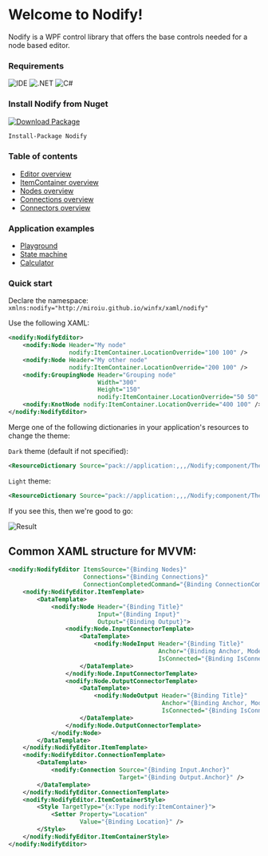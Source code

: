 # Welcome to Nodify!

Nodify is a WPF control library that offers the base controls needed for a node based editor.

### Requirements
![IDE](https://img.shields.io/static/v1?label=%20&message=VS%202019&color=informational&style=for-the-badge&logo=visual-studio)
![.NET](https://img.shields.io/static/v1?label=%20&message=Core%203.1&color=5C2D91&style=for-the-badge&logo=.net)
![C#](https://img.shields.io/static/v1?label=%20&message=8.0&color=239120&style=for-the-badge&logo=c-sharp)

### Install Nodify from Nuget
[![Download Package](https://img.shields.io/nuget/v/Nodify?label=Download&logo=nuget&style=for-the-badge)](https://www.nuget.org/packages/Nodify/)

```xml
Install-Package Nodify
```

### Table of contents
- [Editor overview](Editor-Overview)
- [ItemContainer overview](ItemContainer-Overview)
- [Nodes overview](Nodes-Overview)
- [Connections overview](Connections-Overview)
- [Connectors overview](Connectors-Overview)

### Application examples
- [Playground](https://github.com/miroiu/nodify/tree/master/Examples/Nodify.Playground)
- [State machine](https://github.com/miroiu/nodify/tree/master/Examples/Nodify.StateMachine)
- [Calculator](https://github.com/miroiu/nodify/tree/master/Examples/Nodify.Calculator)

### Quick start
Declare the namespace: ```xmlns:nodify="http://miroiu.github.io/winfx/xaml/nodify"```

Use the following XAML:
```xml
<nodify:NodifyEditor>
    <nodify:Node Header="My node"
                 nodify:ItemContainer.LocationOverride="100 100" />
    <nodify:Node Header="My other node"
                 nodify:ItemContainer.LocationOverride="200 100" />
    <nodify:GroupingNode Header="Grouping node"
                         Width="300"
                         Height="150"
                         nodify:ItemContainer.LocationOverride="50 50" />
    <nodify:KnotNode nodify:ItemContainer.LocationOverride="400 100" />
</nodify:NodifyEditor>
```

Merge one of the following dictionaries in your application's resources to change the theme:

```Dark``` theme (default if not specified):
```xml
<ResourceDictionary Source="pack://application:,,,/Nodify;component/Themes/Dark.xaml" />
```
```Light``` theme:
```xml
<ResourceDictionary Source="pack://application:,,,/Nodify;component/Themes/Light.xaml" />
```

If you see this, then we're good to go:

![Result](https://i.imgur.com/SAbOxhY.png)

## Common XAML structure for MVVM:
```xml
<nodify:NodifyEditor ItemsSource="{Binding Nodes}"
                     Connections="{Binding Connections}"
                     ConnectionCompletedCommand="{Binding ConnectionCompletedCommand}">
    <nodify:NodifyEditor.ItemTemplate>
        <DataTemplate>
            <nodify:Node Header="{Binding Title}"
                         Input="{Binding Input}"
                         Output="{Binding Output}">
                <nodify:Node.InputConnectorTemplate>
                    <DataTemplate>
                        <nodify:NodeInput Header="{Binding Title}"
                                          Anchor="{Binding Anchor, Mode=OneWayToSource}"
                                          IsConnected="{Binding IsConnected}" />
                    </DataTemplate>
                </nodify:Node.InputConnectorTemplate>
                <nodify:Node.OutputConnectorTemplate>
                    <DataTemplate>
                        <nodify:NodeOutput Header="{Binding Title}"
                                           Anchor="{Binding Anchor, Mode=OneWayToSource}"
                                           IsConnected="{Binding IsConnected}" />
                    </DataTemplate>
                </nodify:Node.OutputConnectorTemplate>
            </nodify:Node>
        </DataTemplate>
    </nodify:NodifyEditor.ItemTemplate>
    <nodify:NodifyEditor.ConnectionTemplate>
        <DataTemplate>
            <nodify:Connection Source="{Binding Input.Anchor}"
                               Target="{Binding Output.Anchor}" />
        </DataTemplate>
    </nodify:NodifyEditor.ConnectionTemplate>
    <nodify:NodifyEditor.ItemContainerStyle>
        <Style TargetType="{x:Type nodify:ItemContainer}">
            <Setter Property="Location"
                    Value="{Binding Location}" />
        </Style>
    </nodify:NodifyEditor.ItemContainerStyle>
</nodify:NodifyEditor>
```
